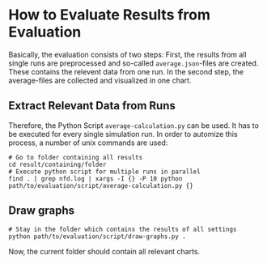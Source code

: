 # How to Evaluate Results from Evaluation

Basically, the evaluation consists of two steps: First, the results from all single runs are preprocessed and so-called `average.json`-files are created. These contains the relevent data from one run. In the second step, the average-files are collected and visualized in one chart.

## Extract Relevant Data from Runs

Therefore, the Python Script `average-calculation.py` can be used. It has to be executed for every single simulation run. In order to automize this process, a number of unix commands are used:

	# Go to folder containing all results
	cd result/containing/folder
	# Execute python script for multiple runs in parallel
	find . | grep nfd.log | xargs -I {} -P 10 python path/to/evaluation/script/average-calculation.py {}

## Draw graphs

	# Stay in the folder which contains the results of all settings
	python path/to/evaluation/script/draw-graphs.py .

Now, the current folder should contain all relevant charts.
